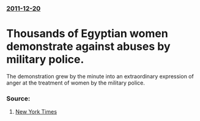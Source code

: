 ### [2011-12-20](/news/2011/12/20/index.md)

# Thousands of Egyptian women demonstrate against abuses by military police. 

The demonstration grew by the minute into an extraordinary expression of anger at the treatment of women by the military police.


### Source:

1. [New York Times](http://www.nytimes.com/2011/12/21/world/middleeast/violence-enters-5th-day-as-egyptian-general-blames-protesters.html)
